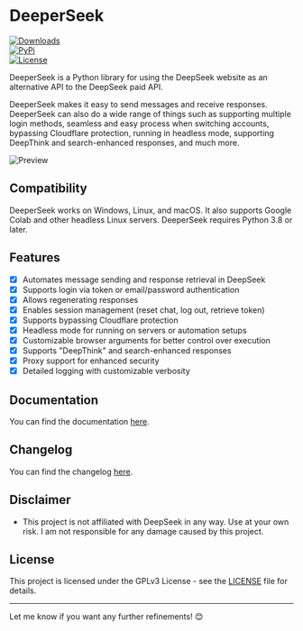 # DeeperSeek  
[![Downloads](https://static.pepy.tech/badge/deeperseek)](https://pepy.tech/project/deeperseek)  
[![PyPi](https://img.shields.io/pypi/v/DeeperSeek.svg)](https://pypi.python.org/pypi/DeeperSeek)  
[![License](https://img.shields.io/github/license/theAbdoSabbagh/DeeperSeek.svg?color=green)](https://github.com/theAbdoSabbagh/DeeperSeek/blob/main/LICENSE)  

DeeperSeek is a Python library for using the DeepSeek website as an alternative API to the DeepSeek paid API.

DeeperSeek makes it easy to send messages and receive responses. DeeperSeek can also do a wide range of things such as supporting multiple login methods, seamless and easy process when switching accounts, bypassing Cloudflare protection, running in headless mode, supporting DeepThink and search-enhanced responses, and much more.

![Preview](https://raw.githubusercontent.com/theAbdoSabbagh/DeeperSeek/main/docs/assets/preview.png)  

## Compatibility  

DeeperSeek works on Windows, Linux, and macOS. It also supports Google Colab and other headless Linux servers. DeeperSeek requires Python 3.8 or later.

## Features  

-   [x] Automates message sending and response retrieval in DeepSeek
-   [x] Supports login via token or email/password authentication
-   [x] Allows regenerating responses
-   [x] Enables session management (reset chat, log out, retrieve token)
-   [x] Supports bypassing Cloudflare protection
-   [x] Headless mode for running on servers or automation setups
-   [x] Customizable browser arguments for better control over execution
-   [x] Supports "DeepThink" and search-enhanced responses
-   [x] Proxy support for enhanced security
-   [x] Detailed logging with customizable verbosity

## Documentation  

You can find the documentation [here](https://github.com/theAbdoSabbagh/DeeperSeek/blob/main/docs/README.md).  

## Changelog  

You can find the changelog [here](https://github.com/theAbdoSabbagh/DeeperSeek/blob/main/CHANGELOG.md).  

## Disclaimer  

- This project is not affiliated with DeepSeek in any way. Use at your own risk. I am not responsible for any damage caused by this project.  

## License  

This project is licensed under the GPLv3 License - see the [LICENSE](LICENSE) file for details.  

---

Let me know if you want any further refinements! 😊